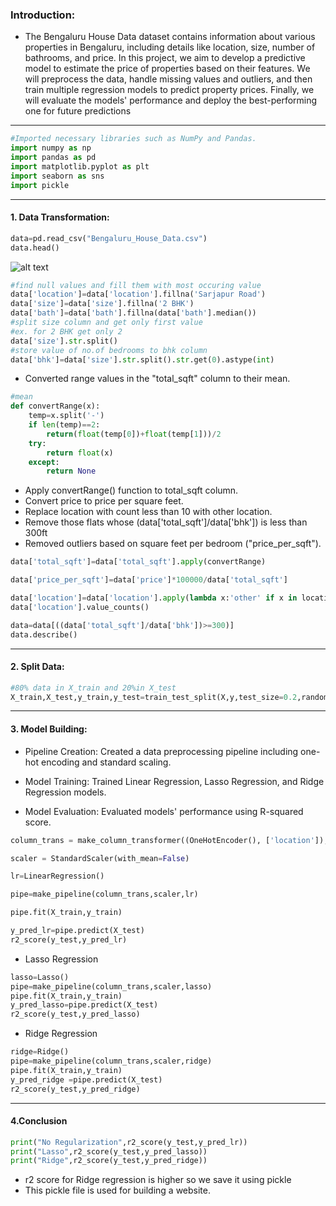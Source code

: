### Introduction:
 
- The Bengaluru House Data dataset contains information about various properties in Bengaluru, including details like location, size, number of bathrooms, and price. In this project, we aim to develop a predictive model to estimate the price of properties based on their features. We will preprocess the data, handle missing values and outliers, and then train multiple regression models to predict property prices. Finally, we will evaluate the models' performance and deploy the best-performing one for future predictions
---

```python
#Imported necessary libraries such as NumPy and Pandas.
import numpy as np
import pandas as pd
import matplotlib.pyplot as plt
import seaborn as sns
import pickle
```
---
#### 1. Data Transformation:
```python
data=pd.read_csv("Bengaluru_House_Data.csv")
data.head()
```
![alt text](<Screenshot 2024-02-10 180834.png>)
```python
#find null values and fill them with most occuring value
data['location']=data['location'].fillna('Sarjapur Road')
data['size']=data['size'].fillna('2 BHK')
data['bath']=data['bath'].fillna(data['bath'].median())
#split size column and get only first value
#ex. for 2 BHK get only 2
data['size'].str.split()
#store value of no.of bedrooms to bhk column
data['bhk']=data['size'].str.split().str.get(0).astype(int)
```

- Converted range values in the "total_sqft" column to their mean.
```python
#mean
def convertRange(x):
    temp=x.split('-')
    if len(temp)==2:
        return(float(temp[0])+float(temp[1]))/2
    try:
        return float(x)
    except:
        return None
```

- Apply convertRange() function to total_sqft column.
- Convert price to price per square feet.
- Replace location with count less than 10 with other location.
- Remove those flats whose (data['total_sqft']/data['bhk']) is less than 300ft
- Removed outliers based on square feet per bedroom ("price_per_sqft").
```python
data['total_sqft']=data['total_sqft'].apply(convertRange)

data['price_per_sqft']=data['price']*100000/data['total_sqft']

data['location']=data['location'].apply(lambda x:'other' if x in location_count_less_10 else x)
data['location'].value_counts()

data=data[((data['total_sqft']/data['bhk'])>=300)]
data.describe()
```
---
#### 2. Split Data:
```python
#80% data in X_train and 20%in X_test
X_train,X_test,y_train,y_test=train_test_split(X,y,test_size=0.2,random_state=0)
```
---
#### 3. Model Building:

* Pipeline Creation:
Created a data preprocessing pipeline including one-hot encoding and standard scaling.

* Model Training:
Trained Linear Regression, Lasso Regression, and Ridge Regression models.

* Model Evaluation:
Evaluated models' performance using R-squared score.
```python
column_trans = make_column_transformer((OneHotEncoder(), ['location']), remainder='passthrough')

scaler = StandardScaler(with_mean=False)

lr=LinearRegression()

pipe=make_pipeline(column_trans,scaler,lr)

pipe.fit(X_train,y_train)
```

```python
y_pred_lr=pipe.predict(X_test)
r2_score(y_test,y_pred_lr)
```
- Lasso Regression
```python
lasso=Lasso()
pipe=make_pipeline(column_trans,scaler,lasso)
pipe.fit(X_train,y_train)
y_pred_lasso=pipe.predict(X_test)
r2_score(y_test,y_pred_lasso)
```
- Ridge Regression
```python
ridge=Ridge()
pipe=make_pipeline(column_trans,scaler,ridge)
pipe.fit(X_train,y_train)
y_pred_ridge =pipe.predict(X_test)
r2_score(y_test,y_pred_ridge)
```
----
#### 4.Conclusion
```python
print("No Regularization",r2_score(y_test,y_pred_lr))
print("Lasso",r2_score(y_test,y_pred_lasso))
print("Ridge",r2_score(y_test,y_pred_ridge))
```
- r2 score for Ridge regression is higher so we save it using pickle
- This pickle file is used for building a website.